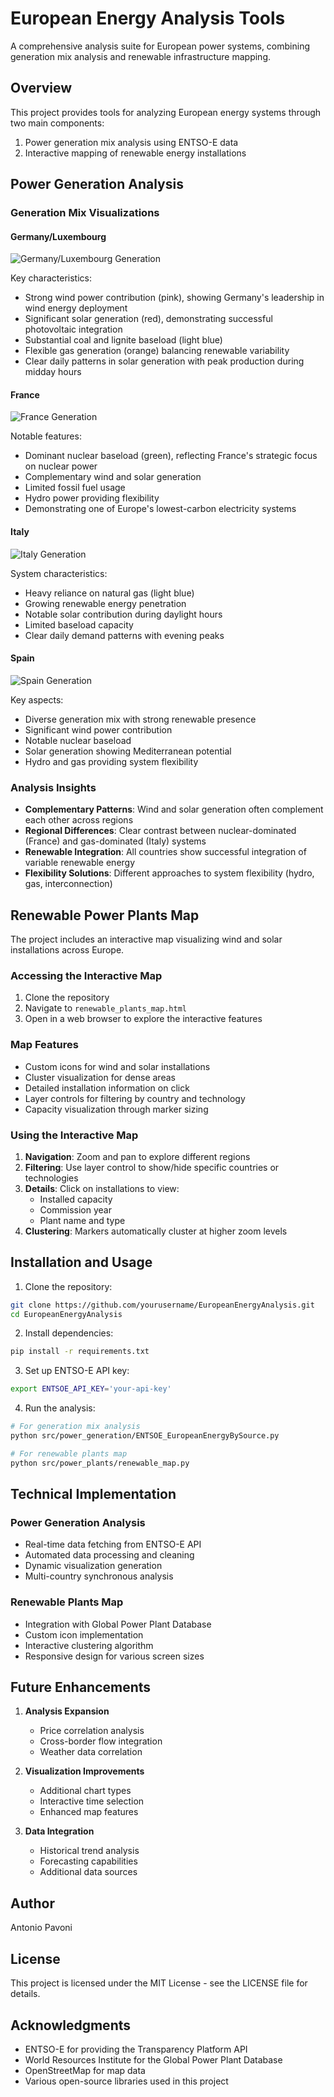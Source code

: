 # European Energy Analysis Tools

A comprehensive analysis suite for European power systems, combining generation mix analysis and renewable infrastructure mapping.

## Overview

This project provides tools for analyzing European energy systems through two main components:
1. Power generation mix analysis using ENTSO-E data
2. Interactive mapping of renewable energy installations

## Power Generation Analysis

### Generation Mix Visualizations

#### Germany/Luxembourg
![Germany/Luxembourg Generation](./images/germany_luxembourg_generation.png)

Key characteristics:
- Strong wind power contribution (pink), showing Germany's leadership in wind energy deployment
- Significant solar generation (red), demonstrating successful photovoltaic integration
- Substantial coal and lignite baseload (light blue)
- Flexible gas generation (orange) balancing renewable variability
- Clear daily patterns in solar generation with peak production during midday hours

#### France
![France Generation](./images/france_generation.png)

Notable features:
- Dominant nuclear baseload (green), reflecting France's strategic focus on nuclear power
- Complementary wind and solar generation
- Limited fossil fuel usage
- Hydro power providing flexibility
- Demonstrating one of Europe's lowest-carbon electricity systems

#### Italy
![Italy Generation](./images/italy_generation.png)

System characteristics:
- Heavy reliance on natural gas (light blue)
- Growing renewable energy penetration
- Notable solar contribution during daylight hours
- Limited baseload capacity
- Clear daily demand patterns with evening peaks

#### Spain
![Spain Generation](./images/spain_generation.png)

Key aspects:
- Diverse generation mix with strong renewable presence
- Significant wind power contribution
- Notable nuclear baseload
- Solar generation showing Mediterranean potential
- Hydro and gas providing system flexibility

### Analysis Insights

- **Complementary Patterns**: Wind and solar generation often complement each other across regions
- **Regional Differences**: Clear contrast between nuclear-dominated (France) and gas-dominated (Italy) systems
- **Renewable Integration**: All countries show successful integration of variable renewable energy
- **Flexibility Solutions**: Different approaches to system flexibility (hydro, gas, interconnection)

## Renewable Power Plants Map

The project includes an interactive map visualizing wind and solar installations across Europe.

### Accessing the Interactive Map
1. Clone the repository
2. Navigate to `renewable_plants_map.html`
3. Open in a web browser to explore the interactive features

### Map Features
- Custom icons for wind and solar installations
- Cluster visualization for dense areas
- Detailed installation information on click
- Layer controls for filtering by country and technology
- Capacity visualization through marker sizing

### Using the Interactive Map
1. **Navigation**: Zoom and pan to explore different regions
2. **Filtering**: Use layer control to show/hide specific countries or technologies
3. **Details**: Click on installations to view:
   - Installed capacity
   - Commission year
   - Plant name and type
4. **Clustering**: Markers automatically cluster at higher zoom levels

## Installation and Usage

1. Clone the repository:
```bash
git clone https://github.com/yourusername/EuropeanEnergyAnalysis.git
cd EuropeanEnergyAnalysis
```

2. Install dependencies:
```bash
pip install -r requirements.txt
```

3. Set up ENTSO-E API key:
```bash
export ENTSOE_API_KEY='your-api-key'
```

4. Run the analysis:
```bash
# For generation mix analysis
python src/power_generation/ENTSOE_EuropeanEnergyBySource.py

# For renewable plants map
python src/power_plants/renewable_map.py
```

## Technical Implementation

### Power Generation Analysis
- Real-time data fetching from ENTSO-E API
- Automated data processing and cleaning
- Dynamic visualization generation
- Multi-country synchronous analysis

### Renewable Plants Map
- Integration with Global Power Plant Database
- Custom icon implementation
- Interactive clustering algorithm
- Responsive design for various screen sizes

## Future Enhancements

1. **Analysis Expansion**
   - Price correlation analysis
   - Cross-border flow integration
   - Weather data correlation

2. **Visualization Improvements**
   - Additional chart types
   - Interactive time selection
   - Enhanced map features

3. **Data Integration**
   - Historical trend analysis
   - Forecasting capabilities
   - Additional data sources

## Author

Antonio Pavoni

## License

This project is licensed under the MIT License - see the LICENSE file for details.

## Acknowledgments

- ENTSO-E for providing the Transparency Platform API
- World Resources Institute for the Global Power Plant Database
- OpenStreetMap for map data
- Various open-source libraries used in this project
